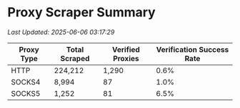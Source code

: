 # Proxy Scraper Summary

_Last Updated: 2025-06-06 03:17:29_

| Proxy Type | Total Scraped | Verified Proxies | Verification Success Rate |
|------------|--------------|------------------|--------------------------|
| HTTP | 224,212 | 1,290 | 0.6% |
| SOCKS4 | 8,994 | 87 | 1.0% |
| SOCKS5 | 1,252 | 81 | 6.5% |
